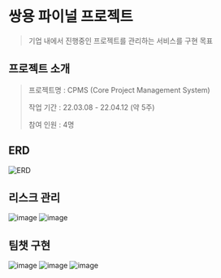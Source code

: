 # 쌍용 파이널 프로젝트 
> 기업 내에서 진행중인 프로젝트를 관리하는 서비스를 구현 목표

## 프로젝트 소개
> 프로젝트명 : CPMS (Core Project Management System)
> 
> 작업 기간 : 22.03.08 - 22.04.12 (약 5주)
> 
> 참여 인원 : 4명

## ERD
![ERD](https://user-images.githubusercontent.com/95499211/169630531-cd8845de-ffd7-4407-ab89-b6757a07dca7.png)

## 리스크 관리
![image](https://user-images.githubusercontent.com/95499211/170214708-01ee8e70-9bbd-4786-9dec-a0df2dc14e8b.png)
![image](https://user-images.githubusercontent.com/95499211/170214977-62df608c-fff1-4eae-bb7c-4bb74b6ed994.png)


## 팀챗 구현
![image](https://user-images.githubusercontent.com/95499211/170215111-b84d9d41-ebb3-4033-9554-cad6f9ae44ba.png)
![image](https://user-images.githubusercontent.com/95499211/170215213-5c56ab92-fbd7-4dcc-b43c-8e656808ac4e.png)
![image](https://user-images.githubusercontent.com/95499211/170214384-cafc0f91-91c0-47ba-a2ab-f3f9ea11cca4.png)
